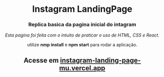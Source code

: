 <h1 align="center"> Instagram LandingPage</h1>

<h3 align="center">Replica basica da pagina inicial do intagram</h3>

<p align="center"><i>Esta pagina foi feita com o intuito de praticar o uso de HTML, CSS e React.</i></p>

<p align="center">utilize <b>nmp install</b> e <b>npm start</b> para rodar a aplicação.</p>

<h2 align="center"> Acesse em 
<a href="https://instagram-landing-page-mu.vercel.app">instagram-landing-page-mu.vercel.app</a>
</h2>